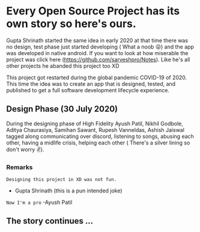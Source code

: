 # Every Open Source Project has its own story so here's ours.

Gupta Shrinath started the same idea in early 2020 at that time there was no design, test phase just started developing ( What a noob :stuck_out_tongue_winking_eye:) and the app was developed in native android. If you want to look at how miserable the project was click here (https://github.com/sarveshpro/Notes). Like he's all other projects he abanded this project too XD

This project got restarted during the global pandemic COVID-19 of 2020. This time the idea was to create an app that is
designed, tested, and published to get a full software development lifecycle experience.

## Design Phase (30 July 2020)

During the designing phase of High Fidelity Ayush Patil, Nikhil Godbole, Aditya Chaurasiya, Samihan Sawant, Rupesh Vanneldas, Ashish Jaiswal tagged along communicating over discord, listening to songs, abusing each other, having a midlife crisis, helping each other ( There's a silver lining so don't worry ✌️).

### Remarks 
`Designing this project in XD was not fun.` 
- Gupta Shrinath (this is a pun intended joke) 

`Now I'm a pro` 
-Ayush Patil

## The story continues ...


